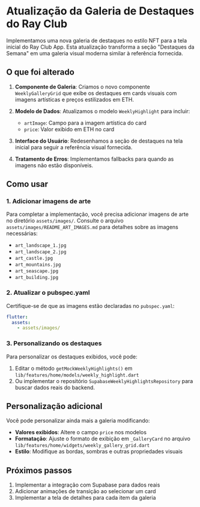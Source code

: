 # Atualização da Galeria de Destaques do Ray Club

Implementamos uma nova galeria de destaques no estilo NFT para a tela inicial do Ray Club App. Esta atualização transforma a seção "Destaques da Semana" em uma galeria visual moderna similar à referência fornecida.

## O que foi alterado

1. **Componente de Galeria**: Criamos o novo componente `WeeklyGalleryGrid` que exibe os destaques em cards visuais com imagens artísticas e preços estilizados em ETH.

2. **Modelo de Dados**: Atualizamos o modelo `WeeklyHighlight` para incluir:
   - `artImage`: Campo para a imagem artística do card
   - `price`: Valor exibido em ETH no card

3. **Interface do Usuário**: Redesenhamos a seção de destaques na tela inicial para seguir a referência visual fornecida.

4. **Tratamento de Erros**: Implementamos fallbacks para quando as imagens não estão disponíveis.

## Como usar

### 1. Adicionar imagens de arte

Para completar a implementação, você precisa adicionar imagens de arte no diretório `assets/images/`. Consulte o arquivo `assets/images/README_ART_IMAGES.md` para detalhes sobre as imagens necessárias:

- `art_landscape_1.jpg`
- `art_landscape_2.jpg`
- `art_castle.jpg`
- `art_mountains.jpg`
- `art_seascape.jpg`
- `art_building.jpg`

### 2. Atualizar o pubspec.yaml

Certifique-se de que as imagens estão declaradas no `pubspec.yaml`:

```yaml
flutter:
  assets:
    - assets/images/
```

### 3. Personalizando os destaques

Para personalizar os destaques exibidos, você pode:

1. Editar o método `getMockWeeklyHighlights()` em `lib/features/home/models/weekly_highlight.dart`
2. Ou implementar o repositório `SupabaseWeeklyHighlightsRepository` para buscar dados reais do backend.

## Personalização adicional

Você pode personalizar ainda mais a galeria modificando:

- **Valores exibidos**: Altere o campo `price` nos modelos
- **Formatação**: Ajuste o formato de exibição em `_GalleryCard` no arquivo `lib/features/home/widgets/weekly_gallery_grid.dart`
- **Estilo**: Modifique as bordas, sombras e outras propriedades visuais

## Próximos passos

1. Implementar a integração com Supabase para dados reais
2. Adicionar animações de transição ao selecionar um card
3. Implementar a tela de detalhes para cada item da galeria 